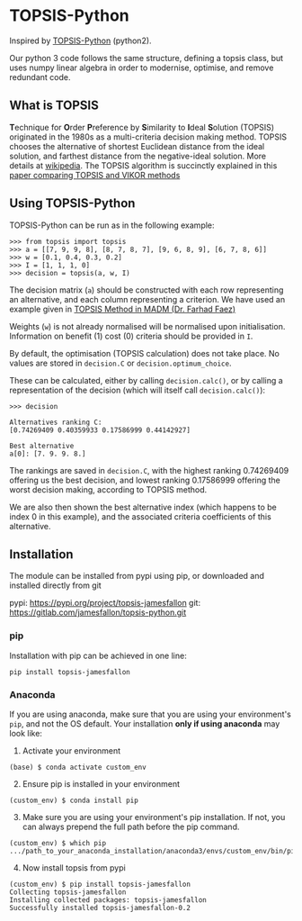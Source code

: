 # TOPSIS-Python

Inspired by [TOPSIS-Python](https://github.com/Glitchfix/TOPSIS-Python)
(python2).

Our python 3 code follows the same structure, defining a topsis class, 
but uses numpy linear algebra in order to modernise, optimise, and remove
redundant code.

## What is TOPSIS

**T**echnique for **O**rder **P**reference by **S**imilarity to **I**deal
**S**olution (TOPSIS) originated in the 1980s as a multi-criteria decision
making method. TOPSIS chooses the alternative of shortest Euclidean distance
from the ideal solution, and farthest distance from the negative-ideal
solution. More details at [wikipedia](https://en.wikipedia.org/wiki/TOPSIS). The
TOPSIS algorithm is succinctly explained in this [paper comparing TOPSIS and
VIKOR methods
](https://www.sciencedirect.com/science/article/pii/S0377221703000201)

## Using TOPSIS-Python

TOPSIS-Python can be run as in the following example:

```
>>> from topsis import topsis
>>> a = [[7, 9, 9, 8], [8, 7, 8, 7], [9, 6, 8, 9], [6, 7, 8, 6]]
>>> w = [0.1, 0.4, 0.3, 0.2]
>>> I = [1, 1, 1, 0]
>>> decision = topsis(a, w, I)
```

The decision matrix (`a`) should be constructed with each row representing
an alternative, and each column representing a criterion. We have used an
example given in [TOPSIS Method in MADM (Dr. Farhad Faez)](
http://www.faez.ir/CourseFile/TOPSIS.pdf)

Weights (`w`) is not already normalised will be normalised upon
initialisation. Information on benefit (1) cost (0) criteria should be provided
in `I`. 

By default, the optimisation (TOPSIS calculation) does not take place. No values
are stored in `decision.C` or `decision.optimum_choice`.

These can be calculated, either by calling `decision.calc()`, or by calling a
representation of the decision (which will itself call `decision.calc()`):

```
>>> decision

Alternatives ranking C:
[0.74269409 0.40359933 0.17586999 0.44142927]

Best alternative
a[0]: [7. 9. 9. 8.]

```

The rankings are saved in `decision.C`, with the highest ranking $`0.74269409`$
offering us the best decision, and lowest ranking $`0.17586999`$ offering the
worst decision making, according to TOPSIS method.

We are also then shown the best alternative index (which happens to be index 0
in this example), and the associated criteria coefficients of this alternative.

## Installation

The module can be installed from pypi using pip, or downloaded and installed
directly from git

pypi: <https://pypi.org/project/topsis-jamesfallon>
git: <https://gitlab.com/jamesfallon/topsis-python.git>


### pip

Installation with pip can be achieved in one line:

```
pip install topsis-jamesfallon
```


### Anaconda

If you are using anaconda, make sure that you are using your environment's
`pip`, and not the OS default. Your installation **only if using anaconda** may
look like:

1. Activate your environment

```
(base) $ conda activate custom_env
```

2. Ensure pip is installed in your environment

```
(custom_env) $ conda install pip
```

3. Make sure you are using your environment's pip installation. If not, you can always prepend the full path before the pip command.

```
(custom_env) $ which pip
.../path_to_your_anaconda_installation/anaconda3/envs/custom_env/bin/pip
```

4. Now install topsis from pypi

```
(custom_env) $ pip install topsis-jamesfallon
Collecting topsis-jamesfallon
Installing collected packages: topsis-jamesfallon
Successfully installed topsis-jamesfallon-0.2
```
